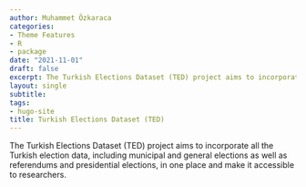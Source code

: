 ```yaml
---
author: Muhammet Özkaraca
categories:
- Theme Features
- R
- package
date: "2021-11-01"
draft: false
excerpt: The Turkish Elections Dataset (TED) project aims to incorporate all the Turkish election data, including municipal and general elections as well as referendums and presidential elections, in one place and make it accessible to researchers.
layout: single
subtitle: 
tags:
- hugo-site
title: Turkish Elections Dataset (TED)
---
```


The Turkish Elections Dataset (TED) project aims to incorporate all the Turkish election data, including municipal and general elections as well as referendums and presidential elections, in one place and make it accessible to researchers.